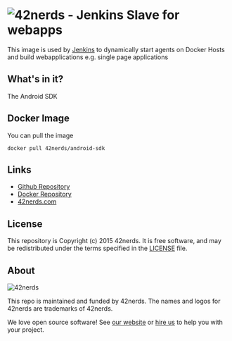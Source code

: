 # ![42nerds](https://42nerds.com/sites/56015d6106da30000100028a/assets/5626bb0ce3c2530001000000/Logo-42nerds-128.png) - Jenkins Slave for webapps

This image is used by [Jenkins][jenkins] to dynamically start agents on Docker Hosts and build webapplications e.g. single page applications

[jenkins]: https://jenkins-ci.org

## What's in it?

The Android SDK

## Docker Image

You can pull the image

```
docker pull 42nerds/android-sdk
```

## Links
- [Github Repository](https://github.com/42nerds/android-sdk/)
- [Docker Repository](https://hub.docker.com/r/42nerds/android-sdk/)
- [42nerds.com](https://42nerds.com/)

## License

This repository is Copyright (c) 2015 42nerds. It is free software, and may be
redistributed under the terms specified in the [LICENSE] file.

[LICENSE]: /LICENSE

## About

![42nerds](https://42nerds.com/sites/56015d6106da30000100028a/assets/5626bb0ce3c2530001000000/Logo-42nerds-128.png)

This repo is maintained and funded by 42nerds. The names and logos for
42nerds are trademarks of 42nerds.

We love open source software! See [our website][website] or [hire us][hire] to help you with your project.

[website]: https://42nerds.com/?utm_source=github
[hire]: https://42nerds.com/contact?utm_source=github
